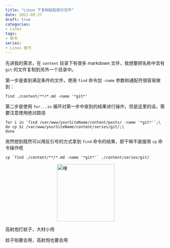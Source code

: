 ```yaml
---
title: "Linux 下复制粘贴部分文件"
date: 2021-09-27
draft: true
categories:
- Linux
tags:
- 命令
series:
- Linux 技巧
---
```


先讲我的需求，在 `content` 目录下有很多 markdown 文件，我想要把名称中含有 `git` 的文件复制到另外一个目录中。


第一步是查到满足条件的文件，使用 `find` 命令加 `-name` 参数和通配符很容易做到：

```shell
find ./content/**/*.md -name '*git*'
```



第二步是使用 `for...in` 循环对第一步中查到的结果进行操作，但是这里的话，需要注意使用绝对路径

```shell
for i in `find /var/www/yourSiteName/content/posts/ -name '*git*'`;\
do cp $i /var/www/yourSiteName/content/series/git/;\
done
```

突然想到既然可以用反引号的方式拿到 `find` 命令的结果，那干嘛不直接用 `cp` 命令操作呢

```shell
cp `find ./content/**/*.md -name '*git*'` ./content/series/git/
```

<img width="180" height="180" src="https://static.webjam.cn/images/hai.gif" alt="嗐" style="margin: 0 auto; display: block;"/>

高射炮打蚊子，大材小用

蚊子拍要会用，高射炮也要会用